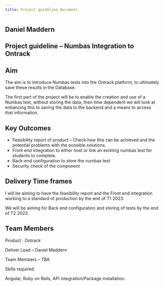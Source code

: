 ```yaml
---
title: Project guideline document
---
```


## Daniel Maddern

## Project guideline – Numbas Integration to Ontrack

## Aim

The aim is to introduce Numbas tests into the Ontrack platform, to ultimately
save these results in the Database.

The first part of the project will be to enable the creation and use of a Numbas
test, without storing the data, then time dependent we will look at enhancing
this to saving the data to the backend and a means to access that information.

## Key Outcomes

- Feasibility report of product – Check how this can be achieved and the
  potential problems with the possible solutions.
- Front end integration to either host or link an existing numbas test for
  students to complete.
- Back-end configuration to store the numbas test
- Security check of the component

## Delivery Time frames

I will be aiming to have the feasibility report and the Front end integration
working to a standard of production by the end of T1 2023.

We will be aiming for Back end configuration and storing of tests by the end of
T2 2023.

## Team Members

Product : Ontrack

Deliver Lead – Daniel Maddern

Team Members – TBA

Skills required:

Angular, Ruby on Rails, API integration/Package installation.
